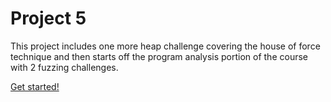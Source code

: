 # Project 5

This project includes one more heap challenge covering the house of force technique and then starts
off the program analysis portion of the course with 2 fuzzing challenges.

[Get started!](/resources/projects/cs390r_project5_2023.zip)
